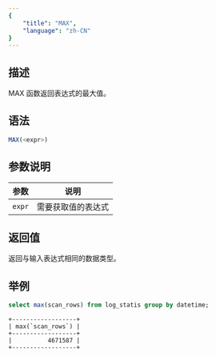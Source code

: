 ```yaml
---
{
    "title": "MAX",
    "language": "zh-CN"
}
---
```


## 描述

MAX 函数返回表达式的最大值。

## 语法

```sql
MAX(<expr>)
```

## 参数说明

| 参数 | 说明 |
| -- | -- |
| `expr` | 需要获取值的表达式  |

## 返回值

返回与输入表达式相同的数据类型。

## 举例

```sql
select max(scan_rows) from log_statis group by datetime;
```

```text
+------------------+
| max(`scan_rows`) |
+------------------+
|          4671587 |
+------------------+
```
